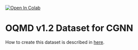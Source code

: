 [![Open In Colab](https://colab.research.google.com/assets/colab-badge.svg)](https://colab.research.google.com/github/Tony-Y/oqmd-v1.2-dataset-for-cgnn/blob/main/OQMD_v1_2_dataset_for_CGNN.ipynb)

# OQMD v1.2 Dataset for CGNN

How to create this dataset is described in [here](https://github.com/Tony-Y/cgnn/tree/master/OQMD).

